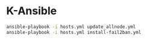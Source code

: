 # K-Ansible

```bash
ansible-playbook -i hosts.yml update_allnode.yml
ansible-playbook -i hosts.yml install-fail2ban.yml
```